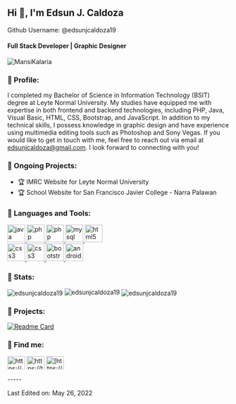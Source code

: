 ## Hi 👋, I'm Edsun J. Caldoza
Github Username: @edsunjcaldoza19
#### <b> Full Stack Developer | Graphic Designer</b>

<p align="left"> <img src="https://komarev.com/ghpvc/?username=edsunjcaldoza19&label=Profile%20views&color=0e75b6&style=flat" alt="MansiKalaria" /> </p>

 ### 📍 Profile:
 
I completed my Bachelor of Science in Information Technology (BSIT) degree at Leyte Normal University. 
My studies have equipped me with expertise in both frontend and backend technologies, including PHP, Java, Visual Basic, HTML, CSS, Bootstrap, and JavaScript.
In addition to my technical skills, I possess knowledge in graphic design and have experience using multimedia editing tools such as Photoshop and Sony Vegas.
If you would like to get in touch with me, feel free to reach out via email at edsunjcaldoza@gmail.com. I look forward to connecting with you!

### 📍 Ongoing Projects:
- 🏆 IMRC Website for Leyte Normal University 
- 🏆 School Website for San Francisco Javier College - Narra Palawan

### 📍 Languages and Tools:

<a href="https://www.java.com" target="_blank"> <img src="https://www.svgrepo.com/show/303388/java-4-logo.svg" alt="java" width="40" height="40"/> </a>
<a href="https://docs.microsoft.com/en-us/dotnet/visual-basic/" target="_blank"> <img src="https://upload.wikimedia.org/wikipedia/commons/c/cd/Visual_Studio_2017_Logo.svg" alt="php" width="40" height="40"/> </a>
<a href="https://www.php.net/manual/en/intro-whatis.php" target="_blank"> <img src="https://upload.wikimedia.org/wikipedia/commons/2/27/PHP-logo.svg" alt="php" width="40" height="40"/> </a>
<a href="https://www.mysql.com/" target="_blank"> <img src="https://www.vectorlogo.zone/logos/mysql/mysql-ar21.svg" alt="mysql" width="40" height="40"/> </a>
<a href="https://www.w3.org/html/" target="_blank"> <img src="https://upload.wikimedia.org/wikipedia/commons/6/61/HTML5_logo_and_wordmark.svg" alt="html5" width="40" height="40"/> </a> <br>
<a href="https://www.w3schools.com/css/" target="_blank"> <img src="https://upload.wikimedia.org/wikipedia/commons/d/d5/CSS3_logo_and_wordmark.svg" alt="css3" width="40" height="40"/> </a>
<a href="https://www.javascript.com/" target="_blank"> <img src="https://upload.wikimedia.org/wikipedia/commons/b/ba/Javascript_badge.svg" alt="css3" width="40" height="40"/> </a>
<a href="https://getbootstrap.com/" target="_blank"> <img src="https://upload.wikimedia.org/wikipedia/commons/b/b2/Bootstrap_logo.svg" alt="bootstrap" width="40" height="40"/> </a> 
<a href="https://developer.android.com/studio" target="_blank"> <img src="https://upload.wikimedia.org/wikipedia/commons/e/e3/Android_Studio_Icon_%282014-2019%29.svg" alt="androidstudio" width="40" height="40"/> </a>

### 📍 Stats:

<img align="center" src="https://github-readme-stats.vercel.app/api/top-langs?username=edsunjcaldoza19&show_icons=true&locale=en&layout=compact&theme=cobalt" alt="edsunjcaldoza19" /> 

<img align="cecnter" src="https://github-readme-stats.vercel.app/api?username=edsunjcaldoza19&show_icons=true&locale=en&theme=cobalt" alt="edsunjcaldoza19" />

<img align="center" src="https://github-readme-streak-stats.herokuapp.com/?user=edsunjcaldoza19&theme=cobalt" alt="edsunjcaldoza19" />

### 📍 Projects:
[![Readme Card](https://github-readme-stats.vercel.app/api/pin/?username=edsunjcaldoza19&repo=sme-purchase-order-system&theme=cobalt)](https://github.com/anuraghazra/github-readme-stats)
 

### 📍 Find me:
<p align="left">
<a href="https://www.facebook.com/ej.caldoza19" target="blank"><img align="center" src="https://upload.wikimedia.org/wikipedia/commons/f/fb/Facebook_icon_2013.svg" alt="https://www.facebook.com/ej.caldoza19" height="30" width="40" /></a>
<a href="https://twitter.com/EdsunCaldoza" target="blank"><img align="center" src="https://upload.wikimedia.org/wikipedia/sco/9/9f/Twitter_bird_logo_2012.svg" alt="https://twitter.com/EdsunCaldoza" height="30" width="40" /></a>
 <a href="https://www.linkedin.com/in/edsun-caldoza-8560ba240/" target="blank"><img align="center" src="https://upload.wikimedia.org/wikipedia/commons/f/f8/LinkedIn_icon_circle.svg" alt="[https://twitter.com/EdsunCaldoza](https://www.linkedin.com/in/edsun-caldoza-8560ba240/)" height="30" width="40" /></a>
</p>
-----

Last Edited on: May 26, 2022


<!---
edsunjcaldoza19/edsunjcaldoza19 is a ✨ special ✨ repository because its `README.md` (this file) appears on your GitHub profile.
You can click the Preview link to take a look at your changes.
--->
